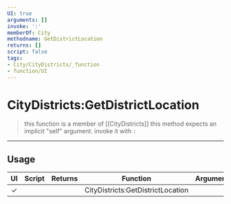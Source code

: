 ```yaml
---
UI: true
arguments: []
invoke: ':'
memberOf: City
methodname: GetDistrictLocation
returns: []
script: false
tags:
- City/CityDistricts/_function
- function/UI
---
```

# CityDistricts:GetDistrictLocation
> this function is a member of [[CityDistricts]]
> this method expects an implicit "self" argument. invoke it with `:`
-----
## Usage
|  UI | Script | Returns | Function | Arguments |
|:---:|:------:|-------:|:--------:|:---------|
|✓| ||CityDistricts:GetDistrictLocation||
